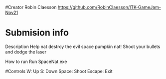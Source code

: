 #Creator 
Robin Claesson
https://github.com/RobinClaesson/ITK-GameJam-Nov21


# Submision info
Description
Help nat destroy the evil space pumpkin nat!
Shoot your bullets and dodge the laser

How to run
Run SpaceNat.exe


#Controls
W: Up
S: Down
Space: Shoot
Escape: Exit

